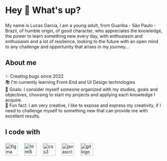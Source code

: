 <h1 align="left">Hey 👋 What's up?</h1>

###

<p align="left">My name is Lucas Garcia, I am a young adult, from Guariba - São Paulo - Brazil, of humble origin, of good character, who appreciates the knowledge, the power to learn something new every day, with enthusiasm and enthusiasm and a lot of resilience, looking to the future with an open mind to any challenge and opportunity that arises in my journey...</p>

###

<h2 align="left">About me</h2>

###

<p align="left">✨ Creating bugs since 2022<br>📚 I'm currently learning Front-End and UI Design technologies<br>🎯 Goals: I consider myself someone organized with my studies, goals and objectives, choosing to start my projects and applying each knowledge I acquire.<br>🎲 Fun fact: I am very creative, I like to expose and express my creativity, if I need to challenge myself to something new that can provide me with excellent results.</p>

###

<h2 align="left">I code with</h2>

###

<div align="left">
  <img src="https://cdn.jsdelivr.net/gh/devicons/devicon/icons/figma/figma-original.svg" height="40" alt="figma logo"  />
  <img width="12" />
  <img src="https://cdn.jsdelivr.net/gh/devicons/devicon/icons/html5/html5-original.svg" height="40" alt="html5 logo"  />
  <img width="12" />
  <img src="https://cdn.jsdelivr.net/gh/devicons/devicon/icons/css3/css3-original.svg" height="40" alt="css3 logo"  />
  <img width="12" />
  <img src="https://cdn.jsdelivr.net/gh/devicons/devicon/icons/javascript/javascript-original.svg" height="40" alt="javascript logo"  />
  <img width="12" />
  <img src="https://cdn.jsdelivr.net/gh/devicons/devicon/icons/git/git-original.svg" height="40" alt="git logo"  />
</div>

###

